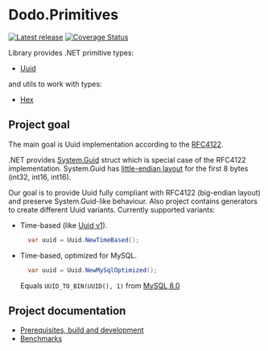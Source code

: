 # Dodo.Primitives

[![Latest release](https://img.shields.io/badge/nuget-2.0.0-blue?&kill_cache=1)](https://www.nuget.org/packages/Dodo.Primitives/2.0.0)
[![Coverage Status](https://coveralls.io/repos/github/dodopizza/primitives/badge.svg?branch=refs/tags/2.0.0&kill_cache=1)](https://coveralls.io/github/dodopizza/primitives?branch=refs/tags/2.0.0)

Library provides .NET primitive types:

-   [Uuid](./src/Dodo.Primitives/Uuid.cs)

and utils to work with types:

-   [Hex](./src/Dodo.Primitives/Hex.cs)

## Project goal

The main goal is Uuid implementation according to the [RFC4122](https://tools.ietf.org/html/rfc4122).

.NET provides [System.Guid](https://docs.microsoft.com/en-us/dotnet/api/system.guid) struct which is special case of the RFC4122 implementation. System.Guid has [little-endian layout](https://github.com/dotnet/runtime/blob/v7.0.0/src/libraries/System.Private.CoreLib/src/System/Guid.cs#L30-L32) for the first 8 bytes (int32, int16, int16).

Our goal is to provide Uuid fully compliant with RFC4122 (big-endian layout) and preserve System.Guid-like behaviour. Also project contains generators to create different Uuid variants. Currently supported variants:

-   Time-based (like [Uuid v1](https://tools.ietf.org/html/rfc4122#section-4.1.3)).

    ```csharp
      var uuid = Uuid.NewTimeBased();
    ```

-   Time-based, optimized for MySQL.

    ```csharp
      var uuid = Uuid.NewMySqlOptimized();
    ```

    Equals `UUID_TO_BIN(UUID(), 1)` from [MySQL 8.0](https://dev.mysql.com/doc/refman/8.0/en/miscellaneous-functions.html#function_uuid-to-bin)

## Project documentation

-   [Prerequisites, build and development](https://github.com/dodopizza/primitives/wiki/Prerequisites,-build-and-development)
-   [Benchmarks](https://github.com/dodopizza/primitives/wiki/Benchmarks)

